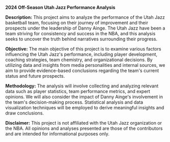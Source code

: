 **2024 Off-Season Utah Jazz Performance Analysis**

**Description:**
This project aims to analyze the performance of the Utah Jazz basketball team, focusing on their journey of improvement and their prospects under the leadership of Danny Ainge. The Utah Jazz have been a team striving for consistency and success in the NBA, and this analysis seeks to uncover the truth behind narratives surrounding their progress.

**Objective:**
The main objective of this project is to examine various factors influencing the Utah Jazz's performance, including player development, coaching strategies, team chemistry, and organizational decisions. By utilizing data and insights from media personalities and internal sources, we aim to provide evidence-based conclusions regarding the team's current status and future prospects.

**Methodology:**
The analysis will involve collecting and analyzing relevant data such as player statistics, team performance metrics, and expert opinions. We will also consider the impact of Danny Ainge's involvement in the team's decision-making process. Statistical analysis and data visualization techniques will be employed to derive meaningful insights and draw conclusions.

**Disclaimer:**
This project is not affiliated with the Utah Jazz organization or the NBA. All opinions and analyses presented are those of the contributors and are intended for informational purposes only.
